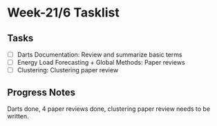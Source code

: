 # Week-21/6 Tasklist

## Tasks

- [ ] Darts Documentation: Review and summarize basic terms
- [ ] Energy Load Forecasting + Global Methods: Paper reviews
- [ ] Clustering: Clustering paper review

## Progress Notes

Darts done, 4 paper reviews done, clustering paper review needs to be written. 